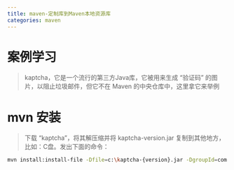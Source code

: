 ```yaml
---
title: maven-定制库到Maven本地资源库
categories: maven
---
```

# 案例学习
> kaptcha，它是一个流行的第三方Java库，它被用来生成 “验证码” 的图片，以阻止垃圾邮件，但它不在 Maven 的中央仓库中，这里拿它来举例

# mvn 安装
> 下载 “kaptcha”，将其解压缩并将 kaptcha-version.jar 复制到其他地方，比如：C盘。发出下面的命令：
``` bash
mvn install:install-file -Dfile=c:\kaptcha-{version}.jar -DgroupId=com.google.code -DartifactId=kaptcha -Dversion={version} -Dpackaging=jar
```